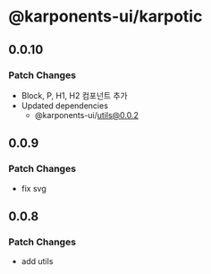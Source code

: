 # @karponents-ui/karpotic

## 0.0.10

### Patch Changes

- Block, P, H1, H2 컴포넌트 추가
- Updated dependencies
  - @karponents-ui/utils@0.0.2

## 0.0.9

### Patch Changes

- fix svg

## 0.0.8

### Patch Changes

- add utils
